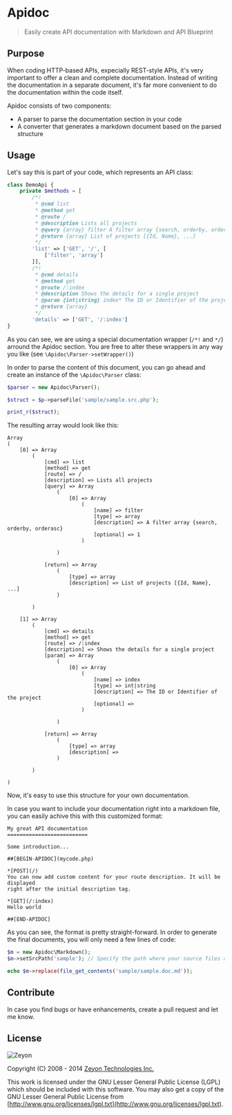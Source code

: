 Apidoc
======

> Easily create API documentation with Markdown and API Blueprint


Purpose
-------

When coding HTTP-based APIs, expecially REST-style APIs, it's very important to offer a clean and complete documentation.
Instead of writing the documentation in a separate document, it's far more convenient to do the documentation within
the code itself.

Apidoc consists of two components:
 * A parser to parse the documentation section in your code
 * A converter that generates a markdown document based on the parsed structure


Usage
-----

Let's say this is part of your code, which represents an API class:

```php
class DemoApi {
	private $methods = [
		/*!
		 * @cmd list
		 * @method get
		 * @route /
		 * @description Lists all projects
		 * @query {array} filter A filter array {search, orderby, orderasc}
		 * @return {array} List of projects [{Id, Name}, ...]
		 */
		'list' => ['GET', '/', [
			['filter', 'array']
		]],
		/*!
		 * @cmd details
		 * @method get
		 * @route /:index
		 * @description Shows the details for a single project
		 * @param {int|string} index* The ID or Identifier of the project
		 * @return {array}
		 */
		'details' => ['GET', '/:index']
}
```

As you can see, we are using a special documentation wrapper (`/*!` and `*/`) arround the Apidoc
section. You are free to alter these wrappers in any way you like (see `\Apidoc\Parser->setWrapper()`)

In order to parse the content of this document, you can go ahead and create an instance of the `\Apidoc\Parser` class:

```php
$parser = new Apidoc\Parser();

$struct = $p->parseFile('sample/sample.src.php');

print_r($struct);
```

The resulting array would look like this:

```
Array
(
    [0] => Array
        (
            [cmd] => list
            [method] => get
            [route] => /
            [description] => Lists all projects
            [query] => Array
                (
                    [0] => Array
                        (
                            [name] => filter
                            [type] => array
                            [description] => A filter array {search, orderby, orderasc}
                            [optional] => 1
                        )

                )

            [return] => Array
                (
                    [type] => array
                    [description] => List of projects [{Id, Name}, ...]
                )

        )

    [1] => Array
        (
            [cmd] => details
            [method] => get
            [route] => /:index
            [description] => Shows the details for a single project
            [param] => Array
                (
                    [0] => Array
                        (
                            [name] => index
                            [type] => int|string
                            [description] => The ID or Identifier of the project
                            [optional] =>
                        )

                )

            [return] => Array
                (
                    [type] => array
                    [description] =>
                )

        )

)
```

Now, it's easy to use this structure for your own documentation.

In case you want to include your documentation right into a markdown file, you can easily
achive this with this customized format:

```
My great API documentation
==========================

Some introduction...

##[BEGIN-APIDOC](mycode.php)

*[POST](/)
You can now add custom content for your route description. It will be displayed
right after the initial description tag.

*[GET](/:index)
Hello world

##[END-APIDOC]
```

As you can see, the format is pretty straight-forward. In order to generate the final
documents, you will only need a few lines of code:

```php
$m = new Apidoc\Markdown();
$m->setSrcPath('sample'); // Specify the path where your source files are located

echo $m->replace(file_get_contents('sample/sample.doc.md'));
```


Contribute
----------

In case you find bugs or have enhancements, create a pull request and let me know.


License
-------

![Zeyon](http://www.zeyon.net/assets/img/frame/headerlogo.png)

Copyright (C) 2008 - 2014 [Zeyon Technologies Inc.](http://www.zeyon.net)

This work is licensed under the GNU Lesser General Public License (LGPL) which should be included with this software. You may also get a copy of the GNU Lesser General Public License from [http://www.gnu.org/licenses/lgpl.txt](http://www.gnu.org/licenses/lgpl.txt).
